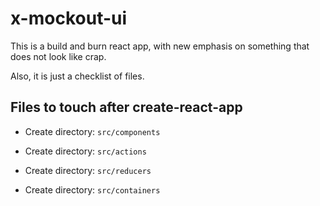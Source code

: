 # x-mockout-ui
This is a build and burn react app, with new emphasis on something that does not look like crap.

Also, it is just a checklist of files.

## Files to touch after create-react-app

+ Create directory: `src/components`

+ Create directory: `src/actions`

+ Create directory: `src/reducers`

+ Create directory: `src/containers`

